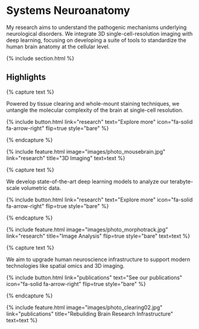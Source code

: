 ---
---

# Systems Neuroanatomy

My research aims to understand the pathogenic mechanisms underlying neurological disorders. We integrate 3D single-cell-resolution imaging with deep learning, focusing on developing a suite of tools to standardize the human brain anatomy at the cellular level. 


{% include section.html %}

## Highlights

{% capture text %}

Powered by tissue clearing and whole-mount staining techniques, we untangle the molecular complexity of the brain at single-cell resolution.

{%
  include button.html
  link="research"
  text="Explore more"
  icon="fa-solid fa-arrow-right"
  flip=true
  style="bare"
%}

{% endcapture %}

{%
  include feature.html
  image="images/photo_mousebrain.jpg"
  link="research"
  title="3D Imaging"
  text=text
%}

{% capture text %}

We develop state-of-the-art deep learning models to analyze our terabyte-scale volumetric data.

{%
  include button.html
  link="research"
  text="Explore more"
  icon="fa-solid fa-arrow-right"
  flip=true
  style="bare"
%}

{% endcapture %}

{%
  include feature.html
  image="images/photo_morphotrack.jpg"
  link="research"
  title="Image Analysis"
  flip=true
  style="bare"
  text=text
%}

{% capture text %}

We aim to upgrade human neuroscience infrastructure to support modern technologies like spatial omics and 3D imaging.

{%
  include button.html
  link="publications"
  text="See our publications"
  icon="fa-solid fa-arrow-right"
  flip=true
  style="bare"
%}

{% endcapture %}

{%
  include feature.html
  image="images/photo_clearing02.jpg"
  link="publications"
  title="Rebuilding Brain Research Infrastructure"
  text=text
%}
